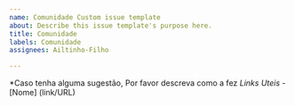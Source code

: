 ```yaml
---
name: Comunidade Custom issue template
about: Describe this issue template's purpose here.
title: Comunidade
labels: Comunidade
assignees: Ailtinho-Filho

---
```


*Caso tenha alguma sugestão, Por favor descreva como a fez
*Links Uteis*
-[Nome] (link/URL)
